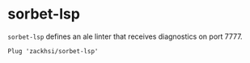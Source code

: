 sorbet-lsp
==========

`sorbet-lsp` defines an ale linter that receives diagnostics on port 7777.

```vim
Plug 'zackhsi/sorbet-lsp'
```
